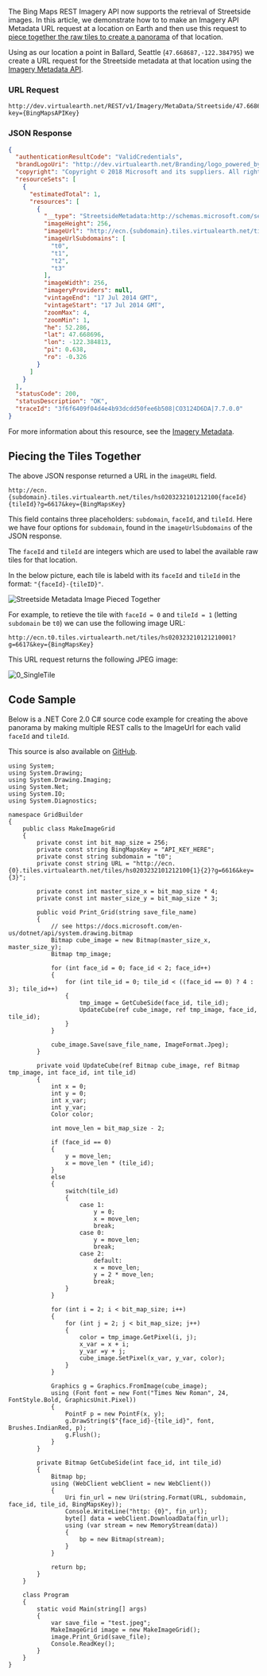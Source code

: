 The Bing Maps REST Imagery API now supports the retrieval of Streetside images. In this article, we demonstrate how to to make an Imagery API Metadata URL request at a location on Earth and then use this request to [piece together the raw tiles to create a panorama](#panorama) of that location.

Using as our location a point in Ballard, Seattle (`47.668687,-122.384795`) we create a URL request for the Streetside metadata at that location using the [Imagery Metadata API](../rest-services/imagery/get-imagery-metadata.md).

### URL Request

```url
http://dev.virtualearth.net/REST/v1/Imagery/MetaData/Streetside/47.668687,-122.384795?key={BingMapsAPIKey}
```

### JSON Response

```json
{
  "authenticationResultCode": "ValidCredentials",
  "brandLogoUri": "http://dev.virtualearth.net/Branding/logo_powered_by.png",
  "copyright": "Copyright © 2018 Microsoft and its suppliers. All rights reserved. This API cannot be accessed and the content and any results may not be used, reproduced or transmitted in any manner without express written permission from Microsoft Corporation.",
  "resourceSets": [
    {
      "estimatedTotal": 1,
      "resources": [
        {
          "__type": "StreetsideMetadata:http://schemas.microsoft.com/search/local/ws/rest/v1",
          "imageHeight": 256,
          "imageUrl": "http://ecn.{subdomain}.tiles.virtualearth.net/tiles/hs0203232101212100{faceId}{tileId}?g=6617&key={BingMapsKey}",
          "imageUrlSubdomains": [
            "t0",
            "t1",
            "t2",
            "t3"
          ],
          "imageWidth": 256,
          "imageryProviders": null,
          "vintageEnd": "17 Jul 2014 GMT",
          "vintageStart": "17 Jul 2014 GMT",
          "zoomMax": 4,
          "zoomMin": 1,
          "he": 52.286,
          "lat": 47.668696,
          "lon": -122.384813,
          "pi": 0.638,
          "ro": -0.326
        }
      ]
    }
  ],
  "statusCode": 200,
  "statusDescription": "OK",
  "traceId": "3f6f6409f04d4e4b93dcdd50fee6b508|CO3124D6DA|7.7.0.0"
}
```
For more information about this resource, see the [Imagery Metadata](../rest-services/imagery/imagery-metadata.md).

<a name="panorama"></a>
## Piecing the Tiles Together

The above JSON response returned a URL in the `imageURL` field. 

```url
http://ecn.{subdomain}.tiles.virtualearth.net/tiles/hs0203232101212100{faceId}{tileId}?g=6617&key={BingMapsKey}
```
This field contains three placeholders: `subdomain`, `faceId`, and `tileId`. Here we have four options for `subdomain`, found in the `imageUrlSubdomains` of the JSON response. 

The `faceId` and `tileId` are integers which are used to label the available raw tiles for that location. 

In the below picture, each tile is labeld with its `faceId` and `tileId` in the format: `"{faceId}-{tileID}"`. 

![Streetside Metadata Image Pieced Together](media/MetaDataSample.jpeg)

For example, to retieve the tile with `faceId = 0` and `tileId = 1` (letting `subdomain` be `t0`) we can use the following image URL:

```url
http://ecn.t0.tiles.virtualearth.net/tiles/hs020323210121210001?g=6617&key={BingMapsKey}
``` 

This URL request returns the following JPEG image:

![0_SingleTile](media/SingleTile.jpg)

## Code Sample

Below is a .NET Core 2.0 C# source code example for creating the above panorama by making multiple REST calls to the ImageUrl for each valid `faceId` and `tileId`.

This source is also available on [GitHub](https://github.com/v-chrfr/GridBuilder).

```Csharp
using System;
using System.Drawing;
using System.Drawing.Imaging;
using System.Net;
using System.IO;
using System.Diagnostics;

namespace GridBuilder
{
    public class MakeImageGrid
    {
        private const int bit_map_size = 256;
        private const string BingMapsKey = "API_KEY_HERE";
        private const string subdomain = "t0";
        private const string URL = "http://ecn.{0}.tiles.virtualearth.net/tiles/hs0203232101212100{1}{2}?g=6616&key={3}";

        private const int master_size_x = bit_map_size * 4;
        private const int master_size_y = bit_map_size * 3;

        public void Print_Grid(string save_file_name)
        {
            // see https://docs.microsoft.com/en-us/dotnet/api/system.drawing.bitmap
            Bitmap cube_image = new Bitmap(master_size_x, master_size_y);
            Bitmap tmp_image;

            for (int face_id = 0; face_id < 2; face_id++)
            {
                for (int tile_id = 0; tile_id < ((face_id == 0) ? 4 : 3); tile_id++)
                {
                    tmp_image = GetCubeSide(face_id, tile_id);
                    UpdateCube(ref cube_image, ref tmp_image, face_id, tile_id);
                }
            }

            cube_image.Save(save_file_name, ImageFormat.Jpeg);
        }

        private void UpdateCube(ref Bitmap cube_image, ref Bitmap tmp_image, int face_id, int tile_id)
        {
            int x = 0;
            int y = 0;
            int x_var;
            int y_var;
            Color color;

            int move_len = bit_map_size - 2;

            if (face_id == 0)
            {
                y = move_len;
                x = move_len * (tile_id);
            }
            else
            {
                switch(tile_id)
                {
                    case 1:
                        y = 0;
                        x = move_len;
                        break;
                    case 0:
                        y = move_len;
                        break;
                    case 2:
                        default:
                        x = move_len;
                        y = 2 * move_len;
                        break;
                }
            }
                
            for (int i = 2; i < bit_map_size; i++)
            {
                for (int j = 2; j < bit_map_size; j++)
                {
                    color = tmp_image.GetPixel(i, j);
                    x_var = x + i;
                    y_var =y + j;
                    cube_image.SetPixel(x_var, y_var, color);
                }
            }

            Graphics g = Graphics.FromImage(cube_image);
            using (Font font = new Font("Times New Roman", 24, FontStyle.Bold, GraphicsUnit.Pixel))
            {
                PointF p = new PointF(x, y);
                g.DrawString($"{face_id}-{tile_id}", font, Brushes.IndianRed, p);
                g.Flush();
            }
        }

        private Bitmap GetCubeSide(int face_id, int tile_id)
        {
            Bitmap bp;
            using (WebClient webClient = new WebClient())
            {
                Uri fin_url = new Uri(string.Format(URL, subdomain, face_id, tile_id, BingMapsKey));
                Console.WriteLine("http: {0}", fin_url);
                byte[] data = webClient.DownloadData(fin_url);
                using (var stream = new MemoryStream(data))
                {
                    bp = new Bitmap(stream);
                }
            }

            return bp;
        }
    }

    class Program
    {
        static void Main(string[] args)
        {
            var save_file = "test.jpeg";
            MakeImageGrid image = new MakeImageGrid();
            image.Print_Grid(save_file);
            Console.ReadKey();
        }
    }
}
```
  
